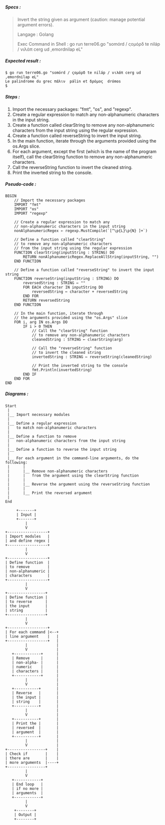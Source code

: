 ##### Specs :

> Invert the string given as argument (caution: manage potential argument errors).
> 
> Langage : Golang
>
> Exec Command in Shell : go run terre06.go "somórd / ςομόρδ te niláp / νιλάπ cerg ud ,emordnilap eL"

##### Expected result :
```
$ go run terre06.go "somórd / ςομόρδ te niláp / νιλάπ cerg ud ,emordnilap eL"
Le palindrome du grec πάλιν  pálin et δρόμος  drómos
$
```

##### Steps :
1. Import the necessary packages: "fmt", "os", and "regexp".
2. Create a regular expression to match
   any non-alphanumeric characters in the input string.
3. Create a function called clearString
   to remove any non-alphanumeric characters
   from the input string using the regular expression.
4. Create a function called reverseString to invert the input string.
5. In the main function, iterate through
   the arguments provided using the os.Args slice.
6. For each argument, except the first
   (which is the name of the program itself),
   call the clearString function
   to remove any non-alphanumeric characters.
7. Call the reverseString function to invert the cleaned string.
8. Print the inverted string to the console.


##### Pseudo-code :

```
BEGIN
    // Import the necessary packages
    IMPORT "fmt"
    IMPORT "os"
    IMPORT "regexp"

    // Create a regular expression to match any
    // non-alphanumeric characters in the input string
    nonAlphanumericRegex ← regexp.MustCompile(`[^\p{L}\p{N} ]+`)

    // Define a function called "clearString"
    // to remove any non-alphanumeric characters
    // from the input string using the regular expression
    FUNCTION clearString(inputString : STRING) DO
        RETURN nonAlphanumericRegex.ReplaceAllString(inputString, "")
    END FUNCTION

    // Define a function called "reverseString" to invert the input string
    FUNCTION reverseString(inputString : STRING) DO
        reversedString : STRING ← ""
        FOR EACH character IN inputString DO
            reversedString ← character + reversedString
        END FOR
        RETURN reversedString
    END FUNCTION

    // In the main function, iterate through
    // the arguments provided using the "os.Args" slice
    FOR i, arg IN os.Args DO
        IF i > 0 THEN
            // Call the "clearString" function
            // to remove any non-alphanumeric characters
            cleanedString : STRING ← clearString(arg)

            // Call the "reverseString" function
            // to invert the cleaned string
            invertedString : STRING ← reverseString(cleanedString)

            // Print the inverted string to the console
            fmt.Println(invertedString)
        END IF
    END FOR
END
```

##### Diagrams :

```
Start
 |
 |__ Import necessary modules
 | 
 |__ Define a regular expression
 |   to match non-alphanumeric characters
 |
 |__ Define a function to remove
 |   non-alphanumeric characters from the input string
 |
 |__ Define a function to reverse the input string
 |      
 |__ For each argument in the command-line arguments, do the following:
 |      |
 |      |__ Remove non-alphanumeric characters
 |      |   from the argument using the clearString function
 |      |
 |      |__ Reverse the argument using the reverseString function
 |      |
 |      |__ Print the reversed argument
 |
End
```

```
     +-------+
     | Input |
     +-------+
         |
         V
+------------------+
| Import modules   |
| and define regex |
+------------------+ 
         |
         V
+------------------+
| Define function  |
| to remove        |
| non-alphanumeric |
| characters       |
+------------------+
         |          
         V          
+-----------------+ 
| Define function |
| to reverse      |
| the input       |
| string          |
+-----------------+
         |         
         V          
+------------------+
| For each command |<--+
| line argument    |   |
+------------------+   |
         |             |
         V             |
   +------------+      |
   | Remove     |      |
   | non-alpha- |      |
   | numeric    |      |
   | characters |      |
   +------------+      |
         |             |
         V             |
   +-----------+       |
   | Reverse   |       |
   | the input |       |
   | string    |       |
   +-----------+       |
         |             |
         V             |
   +-----------+       |
   | Print the |       |
   | reversed  |       |
   | argument  |       |
   +-----------+       |
         |             |
         V             |
+-----------------+    |
| Check if        |    |
| there are       |    |
| more arguments  |----+
+-----------------+
         |
         V
   +------------+
   | End loop   |
   | if no more |
   | arguments  |
   +------------+
         |
         V
    +--------+
    | Output |
    +--------+
```
